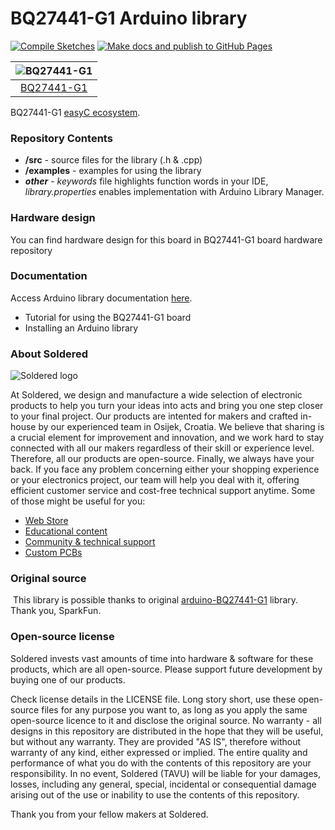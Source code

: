 # BQ27441-G1 Arduino library

[![Compile Sketches](http://github-actions.40ants.com/e-radionicacom/Soldered-BQ27441-G1-Arduino-Library/matrix.svg?branch=dev&only=Compile%20Sketches)](https://github.com/e-radionicacom/Soldered-BQ27441-G1-Arduino-Library/actions/workflows/compile_test.yml)
[![Make docs and publish to GitHub Pages](https://github.com/e-radionicacom/Soldered-BQ27441-G1-Arduino-Library/actions/workflows/make_docs.yml/badge.svg?branch=dev)](https://github.com/e-radionicacom/Soldered-BQ27441-G1-Arduino-Library/actions/workflows/make_docs.yml)

| ![BQ27441-G1](https://upload.wikimedia.org/wikipedia/commons/8/8f/Example_image.svg) |
| :---------------------------------------------------------------------------------------------: |
| [BQ27441-G1](https://www.solde.red/333065)                                                            |

BQ27441-G1 [easyC ecosystem](https://www.soldered.com/easyC). 

### Repository Contents
- **/src** - source files for the library (.h & .cpp)
- **/examples** - examples for using the library
- ***other*** - *keywords* file highlights function words in your IDE, *library.properties* enables implementation with Arduino Library Manager.

### Hardware design
You can find hardware design for this board in BQ27441-G1 board hardware repository

### Documentation

Access Arduino library documentation [here](https://e-radionicacom.github.io/Soldered-BQ27441-G1-Battery-Fuel-Gauge-Sensor-Arduino-Library/).

- Tutorial for using the BQ27441-G1 board
- Installing an Arduino library

### About Soldered
![Soldered logo](https://raw.githubusercontent.com/e-radionicacom/Soldered-Generic-Arduino-Library/dev/extras/Logo%20horizontal-2.svg)

At Soldered, we design and manufacture a wide selection of electronic products to help you turn your ideas into acts and bring you one step closer to your final project. Our products are intented for makers and crafted in-house by our experienced team in Osijek, Croatia. We believe that sharing is a crucial element for improvement and innovation, and we work hard to stay connected with all our makers regardless of their skill or experience level. Therefore, all our products are open-source. Finally, we always have your back. If you face any problem concerning either your shopping experience or your electronics project, our team will help you deal with it, offering efficient customer service and cost-free technical support anytime. Some of those might be useful for you:

- [Web Store](https://www.soldered.com)
- [Educational content](https://learn.soldered.com)
- [Community & technical support](https://community.soldered.com)
- [Custom PCBs](https://pcb.soldered.com)


### Original source
​
This library is possible thanks to original [arduino-BQ27441-G1](https://github.com/sparkfun/SparkFun_BQ27441_Arduino_Library) library. Thank you, SparkFun. 


### Open-source license
Soldered invests vast amounts of time into hardware & software for these products, which are all open-source. Please support future development by buying one of our products. 

Check license details in the LICENSE file. Long story short, use these open-source files for any purpose you want to, as long as you apply the same open-source licence to it and disclose the original source. No warranty - all designs in this repository are distributed in the hope that they will be useful, but without any warranty. They are provided "AS IS", therefore without warranty of any kind, either expressed or implied. The entire quality and performance of what you do with the contents of this repository are your responsibility. In no event, Soldered (TAVU) will be liable for your damages, losses, including any general, special, incidental or consequential damage arising out of the use or inability to use the contents of this repository. 

Thank you from your fellow makers at Soldered.

